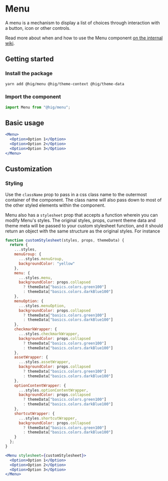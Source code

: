 # Menu

A menu is a mechanism to display a list of choices through interaction with a button, icon or other controls.

Read more about when and how to use the Menu component [on the internal wiki](https://hig.autodesk.com/web/components/menus).

## Getting started

### Install the package

```bash
yarn add @hig/menu @hig/theme-context @hig/theme-data
```

### Import the component

```js
import Menu from "@hig/menu";
```

## Basic usage

```jsx
<Menu>
  <Option>Option 1</Option>
  <Option>Option 2</Option>
  <Option>Option 3</Option>
</Menu>
```

## Customization

### Styling

Use the `className` prop to pass in a css class name to the outermost container of the component. The class name will also pass down to most of the other styled elements within the component.

Menu also has a `stylesheet` prop that accepts a function wherein you can modify Menu's styles. The original styles, props, current theme data and theme meta will be passed to your custom stylesheet function, and it should return an object with the same structure as the original styles. For instance

```jsx
function customStylesheet(styles, props, themeData) {
  return {
    ...styles,
    menuGroup: {
      ...styles.menuGroup,
      backgroundColor: "yellow"
    },
    menu: {
      ...styles.menu,
      backgroundColor: props.collapsed
        ? themeData["basics.colors.green100"]
        : themeData["basics.colors.darkBlue100"]
    },
    menuOption: {
      ...styles.menuOption,
      backgroundColor: props.collapsed
        ? themeData["basics.colors.green100"]
        : themeData["basics.colors.darkBlue100"]
    },
    checkmarkWrapper: {
      ...styles.checkmarkWrapper,
      backgroundColor: props.collapsed
        ? themeData["basics.colors.green100"]
        : themeData["basics.colors.darkBlue100"]
    },
    assetWrapper: {
      ...styles.assetWrapper,
      backgroundColor: props.collapsed
        ? themeData["basics.colors.green100"]
        : themeData["basics.colors.darkBlue100"]
    },
    optionContentWrapper: {
      ...styles.optionContentWrapper,
      backgroundColor: props.collapsed
        ? themeData["basics.colors.green100"]
        : themeData["basics.colors.darkBlue100"]
    },
    shortcutWrapper: {
      ...styles.shortcutWrapper,
      backgroundColor: props.collapsed
        ? themeData["basics.colors.green100"]
        : themeData["basics.colors.darkBlue100"]
    }
  };
}

<Menu stylesheet={customStylesheet}>
  <Option>Option 1</Option>
  <Option>Option 2</Option>
  <Option>Option 3</Option>
</Menu>
```